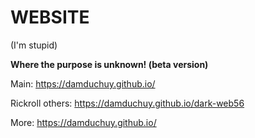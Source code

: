 # WEBSITE

(I'm stupid)

**Where the purpose is unknown! (beta version)**

Main: https://damduchuy.github.io/

Rickroll others: https://damduchuy.github.io/dark-web56

More: https://damduchuy.github.io/
